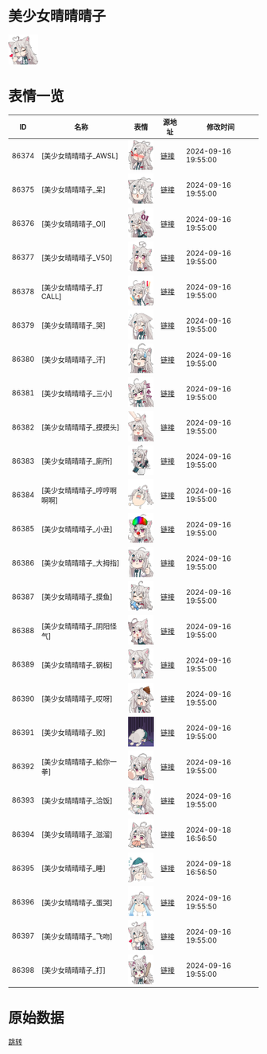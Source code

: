 # 美少女晴晴晴子

<img src="./cover.png" height="60" alt="cover" />

# 表情一览

|ID|名称|表情|源地址|修改时间|
|----|----|----|----|----|
|86374|[美少女晴晴晴子_AWSL]|<img src="./pic/086374_%5B美少女晴晴晴子_AWSL%5D.png" height="60" alt="AWSL"/>|[链接](https://i0.hdslb.com/bfs/garb/15d8bb00ac06f99f0148431e95b17b93e5a1f2a0.png)|2024-09-16 19:55:00|
|86375|[美少女晴晴晴子_呆]|<img src="./pic/086375_%5B美少女晴晴晴子_呆%5D.png" height="60" alt="呆"/>|[链接](https://i0.hdslb.com/bfs/garb/056e85e3e1410506fecdf5905bc59139917ef333.png)|2024-09-16 19:55:00|
|86376|[美少女晴晴晴子_OI]|<img src="./pic/086376_%5B美少女晴晴晴子_OI%5D.png" height="60" alt="OI"/>|[链接](https://i0.hdslb.com/bfs/garb/88952beadf29176e74469006108d6a1b789af7f3.png)|2024-09-16 19:55:00|
|86377|[美少女晴晴晴子_V50]|<img src="./pic/086377_%5B美少女晴晴晴子_V50%5D.png" height="60" alt="V50"/>|[链接](https://i0.hdslb.com/bfs/garb/6ed2558c4892a7d17ee9b7696abe0eb92e6dfacd.png)|2024-09-16 19:55:00|
|86378|[美少女晴晴晴子_打CALL]|<img src="./pic/086378_%5B美少女晴晴晴子_打CALL%5D.png" height="60" alt="打CALL"/>|[链接](https://i0.hdslb.com/bfs/garb/8c621de2dc29ec7c0efb114f3601bd1c99f69cfe.png)|2024-09-16 19:55:00|
|86379|[美少女晴晴晴子_哭]|<img src="./pic/086379_%5B美少女晴晴晴子_哭%5D.png" height="60" alt="哭"/>|[链接](https://i0.hdslb.com/bfs/garb/b20ddf53e24f22766f4c233cd3aa0a05c3244a08.png)|2024-09-16 19:55:00|
|86380|[美少女晴晴晴子_汗]|<img src="./pic/086380_%5B美少女晴晴晴子_汗%5D.png" height="60" alt="汗"/>|[链接](https://i0.hdslb.com/bfs/garb/b54fc1a6b23beb653256837c0e0fd61f85debfd2.png)|2024-09-16 19:55:00|
|86381|[美少女晴晴晴子_三小]|<img src="./pic/086381_%5B美少女晴晴晴子_三小%5D.png" height="60" alt="三小"/>|[链接](https://i0.hdslb.com/bfs/garb/810a70d8b1f4054fa20ca548957867d1b6fa7dd7.png)|2024-09-16 19:55:00|
|86382|[美少女晴晴晴子_摸摸头]|<img src="./pic/086382_%5B美少女晴晴晴子_摸摸头%5D.png" height="60" alt="摸摸头"/>|[链接](https://i0.hdslb.com/bfs/garb/57e438c7b010f416e443f8c950cc2679c6231e86.png)|2024-09-16 19:55:00|
|86383|[美少女晴晴晴子_廁所]|<img src="./pic/086383_%5B美少女晴晴晴子_廁所%5D.png" height="60" alt="廁所"/>|[链接](https://i0.hdslb.com/bfs/garb/6fdaf76a07f04e7bcbf9b8ba26801d67fd6ff3be.png)|2024-09-16 19:55:00|
|86384|[美少女晴晴晴子_哼哼啊啊啊]|<img src="./pic/086384_%5B美少女晴晴晴子_哼哼啊啊啊%5D.png" height="60" alt="哼哼啊啊啊"/>|[链接](https://i0.hdslb.com/bfs/garb/e652f23498ce276f2f2c65d860a36150e1e65b11.png)|2024-09-16 19:55:00|
|86385|[美少女晴晴晴子_小丑]|<img src="./pic/086385_%5B美少女晴晴晴子_小丑%5D.png" height="60" alt="小丑"/>|[链接](https://i0.hdslb.com/bfs/garb/6f02cc7c4c295b9b6777ff8a6cab21ba68e5cddf.png)|2024-09-16 19:55:00|
|86386|[美少女晴晴晴子_大拇指]|<img src="./pic/086386_%5B美少女晴晴晴子_大拇指%5D.png" height="60" alt="大拇指"/>|[链接](https://i0.hdslb.com/bfs/garb/e56734d78528d8749fa3f04f9039f9728271cc9e.png)|2024-09-16 19:55:00|
|86387|[美少女晴晴晴子_摸鱼]|<img src="./pic/086387_%5B美少女晴晴晴子_摸鱼%5D.png" height="60" alt="摸鱼"/>|[链接](https://i0.hdslb.com/bfs/garb/e1c3f3186ece433f9845d601f3b451a468934669.png)|2024-09-16 19:55:00|
|86388|[美少女晴晴晴子_阴阳怪气]|<img src="./pic/086388_%5B美少女晴晴晴子_阴阳怪气%5D.png" height="60" alt="阴阳怪气"/>|[链接](https://i0.hdslb.com/bfs/garb/80c00f52e23b15cd3ebfa1bf9978ca534995a183.png)|2024-09-16 19:55:00|
|86389|[美少女晴晴晴子_钢板]|<img src="./pic/086389_%5B美少女晴晴晴子_钢板%5D.png" height="60" alt="钢板"/>|[链接](https://i0.hdslb.com/bfs/garb/1b05bcd062272e2314435d7036d74366c2f55237.png)|2024-09-16 19:55:00|
|86390|[美少女晴晴晴子_哎呀]|<img src="./pic/086390_%5B美少女晴晴晴子_哎呀%5D.png" height="60" alt="哎呀"/>|[链接](https://i0.hdslb.com/bfs/garb/d5f2f17910c0edf0f3ff69b20493a4350006385a.png)|2024-09-16 19:55:00|
|86391|[美少女晴晴晴子_败]|<img src="./pic/086391_%5B美少女晴晴晴子_败%5D.png" height="60" alt="败"/>|[链接](https://i0.hdslb.com/bfs/garb/edc3b7bf35fae43d369019463b7cb483f8f5eafd.png)|2024-09-16 19:55:00|
|86392|[美少女晴晴晴子_給你一拳]|<img src="./pic/086392_%5B美少女晴晴晴子_給你一拳%5D.png" height="60" alt="給你一拳"/>|[链接](https://i0.hdslb.com/bfs/garb/94ced64165737e2acf271ac652d4009fee0e2682.png)|2024-09-16 19:55:00|
|86393|[美少女晴晴晴子_洽饭]|<img src="./pic/086393_%5B美少女晴晴晴子_洽饭%5D.png" height="60" alt="洽饭"/>|[链接](https://i0.hdslb.com/bfs/garb/f2e52be1fa3ca512ea9b110505fe47417afb8143.png)|2024-09-16 19:55:00|
|86394|[美少女晴晴晴子_滋溜]|<img src="./pic/086394_%5B美少女晴晴晴子_滋溜%5D.png" height="60" alt="滋溜"/>|[链接](https://i0.hdslb.com/bfs/garb/2500e735952ec7e9c502ad0fc50df2f13d035d23.png)|2024-09-18 16:56:50|
|86395|[美少女晴晴晴子_睡]|<img src="./pic/086395_%5B美少女晴晴晴子_睡%5D.png" height="60" alt="睡"/>|[链接](https://i0.hdslb.com/bfs/garb/4f5b5ab2428a12be066bce409a38bec403baf24f.png)|2024-09-18 16:56:50|
|86396|[美少女晴晴晴子_蛋哭]|<img src="./pic/086396_%5B美少女晴晴晴子_蛋哭%5D.png" height="60" alt="蛋哭"/>|[链接](https://i0.hdslb.com/bfs/garb/5f17764878224ab3fbcfc2e8ec71f6562661a0b9.png)|2024-09-16 19:55:50|
|86397|[美少女晴晴晴子_飞吻]|<img src="./pic/086397_%5B美少女晴晴晴子_飞吻%5D.png" height="60" alt="飞吻"/>|[链接](https://i0.hdslb.com/bfs/garb/6a6e546fe172164456d1344c50652f8f9c7b322f.png)|2024-09-16 19:55:00|
|86398|[美少女晴晴晴子_打]|<img src="./pic/086398_%5B美少女晴晴晴子_打%5D.png" height="60" alt="打"/>|[链接](https://i0.hdslb.com/bfs/garb/ec8e44556368b79e10f074516bae6d74b21f3a80.png)|2024-09-16 19:55:00|

# 原始数据

[跳转](./raw.json)

